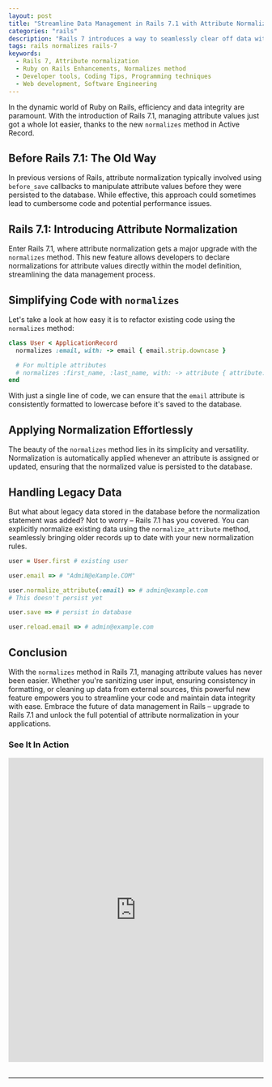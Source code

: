 ```yaml
---
layout: post
title: "Streamline Data Management in Rails 7.1 with Attribute Normalization"
categories: "rails"
description: "Rails 7 introduces a way to seamlessly clear off data with Attribute Normalisation within the Model directly."
tags: rails normalizes rails-7
keywords:
  - Rails 7, Attribute normalization
  - Ruby on Rails Enhancements, Normalizes method
  - Developer tools, Coding Tips, Programming techniques
  - Web development, Software Engineering
---
```


In the dynamic world of Ruby on Rails, efficiency and data integrity are paramount. With the introduction of Rails 7.1, managing attribute values just got a whole lot easier, thanks to the new `normalizes` method in Active Record.

## Before Rails 7.1: The Old Way

In previous versions of Rails, attribute normalization typically involved using `before_save` callbacks to manipulate attribute values before they were persisted to the database. While effective, this approach could sometimes lead to cumbersome code and potential performance issues.

## Rails 7.1: Introducing Attribute Normalization

Enter Rails 7.1, where attribute normalization gets a major upgrade with the `normalizes` method. This new feature allows developers to declare normalizations for attribute values directly within the model definition, streamlining the data management process.

## Simplifying Code with `normalizes`

Let's take a look at how easy it is to refactor existing code using the `normalizes` method:

```ruby
class User < ApplicationRecord
  normalizes :email, with: -> email { email.strip.downcase }

  # For multiple attributes
  # normalizes :first_name, :last_name, with: -> attribute { attribute.strip }
end
```

With just a single line of code, we can ensure that the `email` attribute is consistently formatted to lowercase before it's saved to the database.

## Applying Normalization Effortlessly

The beauty of the `normalizes` method lies in its simplicity and versatility. Normalization is automatically applied whenever an attribute is assigned or updated, ensuring that the normalized value is persisted to the database.

## Handling Legacy Data

But what about legacy data stored in the database before the normalization statement was added? Not to worry – Rails 7.1 has you covered. You can explicitly normalize existing data using the `normalize_attribute` method, seamlessly bringing older records up to date with your new normalization rules.

```ruby
user = User.first # existing user

user.email => # "AdmiN@eXample.COM"

user.normalize_attribute(:email) => # admin@example.com
# This doesn't persist yet

user.save => # persist in database

user.reload.email => # admin@example.com
```

## Conclusion

With the `normalizes` method in Rails 7.1, managing attribute values has never been easier. Whether you're sanitizing user input, ensuring consistency in formatting, or cleaning up data from external sources, this powerful new feature empowers you to streamline your code and maintain data integrity with ease. Embrace the future of data management in Rails – upgrade to Rails 7.1 and unlock the full potential of attribute normalization in your applications.

### See It In Action
<div class="text-center">
<iframe width="100%" height="600" src="https://www.youtube.com/embed/Eple92IWcj8" title="Mastering Rails 7 1: Streamlining Data Management with Attribute Normalization" frameborder="0" allow="accelerometer; autoplay; clipboard-write; encrypted-media; gyroscope; picture-in-picture; web-share" allowfullscreen></iframe>
</div>
<br/>
<hr/>
